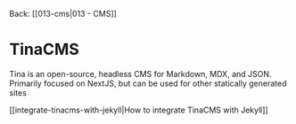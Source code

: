 Back: [[013-cms|013 - CMS]]

# TinaCMS

Tina is an open-source, headless CMS for Markdown, MDX, and JSON. Primarily focused on NextJS, but can be used for other statically generated sites

[[integrate-tinacms-with-jekyll|How to integrate TinaCMS with Jekyll]]

